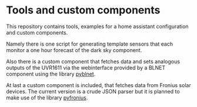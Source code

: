 # Tools and custom components

This repository contains tools, examples for a home assistant configuration and custom components.

Namely there is one script for generating template sensors that each
monitor a one hour forecast of the dark sky component.

Also there is a custom component that fetches data and sets
analogous outputs of the UVR1611
via the webinterface provided by a BLNET component using the library
[pyblnet](https://github.com/nielstron/pyblnet).

At last a custom component is included, that fetches data from Fronius
solar devices. The current version is a crude JSON parser but it is planned
to make use of the library [pyfronius](https://github.com/nielstron/pyfronius).

